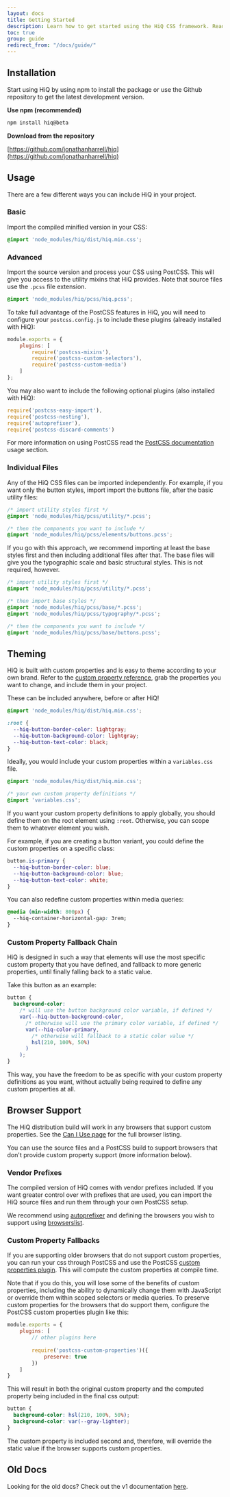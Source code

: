 ```yaml
---
layout: docs
title: Getting Started
description: Learn how to get started using the HiQ CSS framework. Read about how to install, use and customize HiQ.
toc: true
group: guide
redirect_from: "/docs/guide/"
---
```


## Installation

Start using HiQ by using npm to install the package or use the Github repository to get the latest development version.

**Use npm (recommended)**

```bash
npm install hiq@beta
```

**Download from the repository**

[https://github.com/jonathanharrell/hiq](https://github.com/jonathanharrell/hiq)

## Usage

There are a few different ways you can include HiQ in your project.

### Basic

Import the compiled minified version in your CSS:

```css
@import 'node_modules/hiq/dist/hiq.min.css';
```

### Advanced

Import the source version and process your CSS using PostCSS. This will give you access to the utility mixins that HiQ provides. Note that source files use the `.pcss` file extension.

```css
@import 'node_modules/hiq/pcss/hiq.pcss';
```

To take full advantage of the PostCSS features in HiQ, you will need to configure your `postcss.config.js` to include these plugins (already installed with HiQ):

```js
module.exports = {
    plugins: [
        require('postcss-mixins'),
        require('postcss-custom-selectors'),
        require('postcss-custom-media')
    ]
};
```

You may also want to include the following optional plugins (also installed with HiQ):

```js
require('postcss-easy-import'),
require('postcss-nesting'),
require('autoprefixer'),
require('postcss-discard-comments')
```

For more information on using PostCSS read the [PostCSS documentation](https://github.com/postcss/postcss#usage) usage section.

### Individual Files

Any of the HiQ CSS files can be imported independently. For example, if you want only the button styles, import import the buttons file, after the basic utility files:

```css
/* import utility styles first */
@import 'node_modules/hiq/pcss/utility/*.pcss';

/* then the components you want to include */
@import 'node_modules/hiq/pcss/elements/buttons.pcss';
```

If you go with this approach, we recommend importing at least the base styles first and then including additional files after that. The base files will give you the typographic scale and basic structural styles. This is not required, however.

```css
/* import utility styles first */
@import 'node_modules/hiq/pcss/utility/*.pcss';

/* then import base styles */
@import 'node_modules/hiq/pcss/base/*.pcss';
@import 'node_modules/hiq/pcss/typography/*.pcss';

/* then the components you want to include */
@import 'node_modules/hiq/pcss/base/buttons.pcss';
```

## Theming

HiQ is built with custom properties and is easy to theme according to your own brand. Refer to the [custom property reference](/reference/custom-properties), grab the properties you want to change, and include them in your project.

These can be included anywhere, before or after HiQ!

```css
@import 'node_modules/hiq/dist/hiq.min.css';

:root {
  --hiq-button-border-color: lightgray;
  --hiq-button-background-color: lightgray;
  --hiq-button-text-color: black;
}
```

Ideally, you would include your custom properties within a `variables.css` file.

```css
@import 'node_modules/hiq/dist/hiq.min.css';

/* your own custom property definitions */
@import 'variables.css';
```

If you want your custom property definitions to apply globally, you should define them on the root element using `:root`. Otherwise, you can scope them to whatever element you wish.

For example, if you are creating a button variant, you could define the custom properties on a specific class:

```css
button.is-primary {
  --hiq-button-border-color: blue;
  --hiq-button-background-color: blue;
  --hiq-button-text-color: white;
}
```

You can also redefine custom properties within media queries:

```css
@media (min-width: 800px) {
  --hiq-container-horizontal-gap: 3rem;
}
```

### Custom Property Fallback Chain

HiQ is designed in such a way that elements will use the most specific custom property that you have defined, and fallback to more generic properties, until finally falling back to a static value.

Take this button as an example:

```css
button {
  background-color: 
    /* will use the button background color variable, if defined */
    var(--hiq-button-background-color, 
      /* otherwise will use the primary color variable, if defined */
      var(--hiq-color-primary, 
        /* otherwise will fallback to a static color value */
        hsl(210, 100%, 50%)
      )
    );
}
```

This way, you have the freedom to be as specific with your custom property definitions as you want, without actually being required to define any custom properties at all.

## Browser Support

The HiQ distribution build will work in any browsers that support custom properties. See the [Can I Use page](https://caniuse.com/#feat=css-variables) for the full browser listing.

You can use the source files and a PostCSS build to support browsers that don't provide custom property support (more information below).

### Vendor Prefixes

The compiled version of HiQ comes with vendor prefixes included. If you want greater control over with prefixes that are used, you can import the HiQ source files and run them through your own PostCSS setup.

We recommend using [autoprefixer](https://github.com/postcss/autoprefixer) and defining the browsers you wish to support using [browserslist](https://github.com/ai/browserslist).

### Custom Property Fallbacks

If you are supporting older browsers that do not support custom properties, you can run your css through PostCSS and use the PostCSS [custom properties plugin](https://github.com/postcss/postcss-custom-properties). This will compute the custom properties at compile time.

Note that if you do this, you will lose some of the benefits of custom properties, including the ability to dynamically change them with JavaScript or override them within scoped selectors or media queries. To preserve custom properties for the browsers that do support them, configure the PostCSS custom properties plugin like this:

```js
module.exports = {
    plugins: [
        // other plugins here
        
        require('postcss-custom-properties')({
            preserve: true
        })
    ]
}
```

This will result in both the original custom property and the computed property being included in the final css output:

```css
button {
  background-color: hsl(210, 100%, 50%);
  background-color: var(--gray-lighter);
}
```

The custom property is included second and, therefore, will override the static value if the browser supports custom properties.

## Old Docs

Looking for the old docs? Check out the v1 documentation [here](https://hiq.jonathan-harrell.com/).
